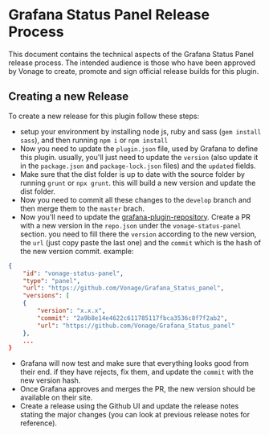 # Grafana Status Panel Release Process

This document contains the technical aspects of the Grafana Status Panel release process. The intended audience is those who have been approved by Vonage to create, promote and sign official release builds for this plugin.

## Creating a new Release

To create a new release for this plugin follow these steps:

* setup your environment by installing node js, ruby and sass (`gem install sass`), and then running `npm i` or `npm install`
* Now you need to update the `plugin.json` file, used by Grafana to define this plugin. usually, you'll just need to update the `version` (also update it in the `package.json` and `package-lock.json` files) and the `updated` fields.
* Make sure that the dist folder is up to date with the source folder by running `grunt` or `npx grunt`. this will build a new version and update the dist folder.
* Now you need to commit all these changes to the `develop` branch and then merge them to the `master` brach.
* Now you'll need to update the [grafana-plugin-repository](https://github.com/grafana/grafana-plugin-repository). Create a PR with a new version in the `repo.json` under the `vonage-status-panel` section. you need to fill there the `version` according to the new version, the `url` (just copy paste the last one) and the `commit` which is the hash of the new version commit. example:<br>
```json
{
	"id": "vonage-status-panel",
	"type": "panel",
	"url": "https://github.com/Vonage/Grafana_Status_panel",
	"versions": [
	{
		"version": "x.x.x",
		"commit": "2a9b8e14e4622c611785117fbca3536c8f7f2ab2",
		"url": "https://github.com/Vonage/Grafana_Status_panel"
	},
	...
}
```
* Grafana will now test and make sure that everything looks good from their end. if they have rejects, fix them, and update the `commit` with the new version hash.
* Once Grafana approves and merges the PR, the new version should be available on their site.
* Create a release using the Github UI and update the release notes stating the major changes (you can look at previous release notes for reference).
